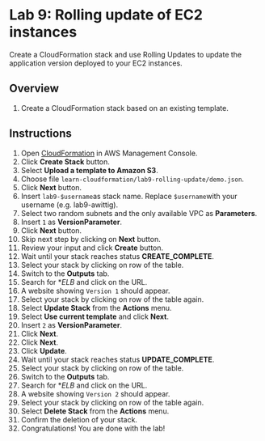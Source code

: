 # Lab 9: Rolling update of EC2 instances

Create a CloudFormation stack and use Rolling Updates to update the application version deployed to your EC2 instances.

## Overview
1. Create a CloudFormation stack based on an existing template.

## Instructions
1. Open [CloudFormation](https://console.aws.amazon.com/cloudformation) in AWS Management Console.
1. Click **Create Stack** button.
1. Select **Upload a template to Amazon S3**.
1. Choose file ``learn-cloudformation/lab9-rolling-update/demo.json``.
1. Click **Next** button.
1. Insert ``lab9-$username``as stack name. Replace ``$username``with your username (e.g. lab9-awittig).
1. Select two random subnets and the only available VPC as **Parameters**.
1. Insert ``1`` as **VersionParameter**.
1. Click **Next** button.
1. Skip next step by clicking on **Next** button.
1. Review your input and click **Create** button.
1. Wait until your stack reaches status **CREATE_COMPLETE**.
1. Select your stack by clicking on row of the table.
1. Switch to the **Outputs** tab.
1. Search for **ELB* and click on the URL.
1. A website showing ``Version 1`` should appear.
1. Select your stack by clicking on row of the table again.
1. Select **Update Stack** from the **Actions** menu.
1. Select **Use current template** and click **Next**.
1. Insert ``2`` as **VersionParameter**.
1. Click **Next**.
1. Click **Next**.
1. Click **Update**.
1. Wait until your stack reaches status **UPDATE_COMPLETE**.
1. Select your stack by clicking on row of the table.
1. Switch to the **Outputs** tab.
1. Search for **ELB* and click on the URL.
1. A website showing ``Version 2`` should appear.
1. Select your stack by clicking on row of the table again.
1. Select **Delete Stack** from the **Actions** menu.
1. Confirm the deletion of your stack.
1. Congratulations! You are done with the lab!